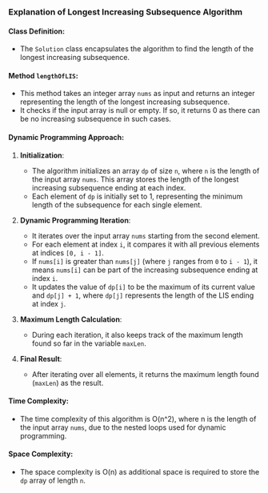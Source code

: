 ### Explanation of Longest Increasing Subsequence Algorithm

#### Class Definition:
- The `Solution` class encapsulates the algorithm to find the length of the longest increasing subsequence.

#### Method `lengthOfLIS`:
- This method takes an integer array `nums` as input and returns an integer representing the length of the longest increasing subsequence.
- It checks if the input array is null or empty. If so, it returns 0 as there can be no increasing subsequence in such cases.

#### Dynamic Programming Approach:
1. **Initialization**:
   - The algorithm initializes an array `dp` of size `n`, where `n` is the length of the input array `nums`. This array stores the length of the longest increasing subsequence ending at each index.
   - Each element of `dp` is initially set to 1, representing the minimum length of the subsequence for each single element.

2. **Dynamic Programming Iteration**:
   - It iterates over the input array `nums` starting from the second element.
   - For each element at index `i`, it compares it with all previous elements at indices `[0, i - 1]`.
   - If `nums[i]` is greater than `nums[j]` (where `j` ranges from `0` to `i - 1`), it means `nums[i]` can be part of the increasing subsequence ending at index `i`.
   - It updates the value of `dp[i]` to be the maximum of its current value and `dp[j] + 1`, where `dp[j]` represents the length of the LIS ending at index `j`.

3. **Maximum Length Calculation**:
   - During each iteration, it also keeps track of the maximum length found so far in the variable `maxLen`.

4. **Final Result**:
   - After iterating over all elements, it returns the maximum length found (`maxLen`) as the result.

#### Time Complexity:
- The time complexity of this algorithm is O(n^2), where n is the length of the input array `nums`, due to the nested loops used for dynamic programming.

#### Space Complexity:
- The space complexity is O(n) as additional space is required to store the `dp` array of length `n`.
